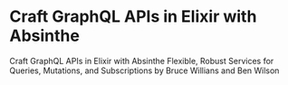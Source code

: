 # Craft GraphQL APIs in Elixir with Absinthe
Craft GraphQL APIs in Elixir with Absinthe
Flexible, Robust Services for Queries, Mutations, and Subscriptions
by Bruce Willians and Ben Wilson